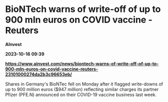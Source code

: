 # BioNTech warns of write-off of up to 900 mln euros on COVID vaccine - Reuters
**AInvest**

**2023-10-16 09:39**

**https://www.ainvest.com/news/biontech-warns-of-write-off-of-up-to-900-mln-euros-on-covid-vaccine-reuters-23101000274da2b3c96653eb/**

Shares in Germany's BioNTec fell on Monday after it flagged write-downs of up to 900 million euros ($947 million) reflecting similar charges its partner Pfizer (PFE.N) announced on their COVID-19 vaccine business last week.